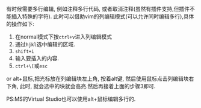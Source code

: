 有时候需要多行编辑, 例如注释多行代码, 或者取消注释(虽然有插件支持,但插件不能插入特殊的字符).
此时可以借助vim的列编辑模式(可以允许同时编辑多行),具体的操作如下:

  1. 在normal模式下按`ctrl+v`进入列编辑模式
  2. 通过`hjkl`选中编辑的区域.
  3. `shift+i`
  4. 输入要插入的内容.
  5. `ctrl+\[`或`esc`

or
alt+鼠标,把光标放在列编辑块左上角, 按着alt键, 然后使用鼠标点击列编辑块右下角,
此时, 就会选中的块就会高亮.然后再接着上面的步骤3即可.

PS:MS的Virtual Studio也可以使用alt+鼠标编辑多行的.
